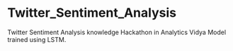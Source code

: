 # Twitter_Sentiment_Analysis
Twitter Sentiment Analysis knowledge Hackathon in Analytics Vidya
Model trained using LSTM.
